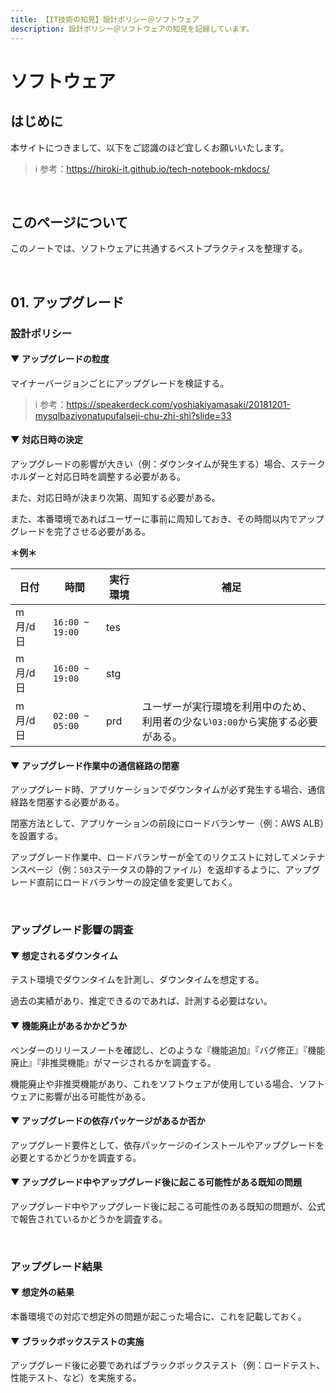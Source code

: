 ```yaml
---
title: 【IT技術の知見】設計ポリシー＠ソフトウェア
description: 設計ポリシー＠ソフトウェアの知見を記録しています。
---
```

# ソフトウェア

## はじめに

本サイトにつきまして、以下をご認識のほど宜しくお願いいたします。



> ℹ️ 参考：https://hiroki-it.github.io/tech-notebook-mkdocs/

<br>

## このページについて

このノートでは、ソフトウェアに共通するベストプラクティスを整理する。



<br>

## 01. アップグレード

### 設計ポリシー

#### ▼ アップグレードの粒度

マイナーバージョンごとにアップグレードを検証する。



> ℹ️ 参考：https://speakerdeck.com/yoshiakiyamasaki/20181201-mysqlbaziyonatupufalseji-chu-zhi-shi?slide=33

#### ▼ 対応日時の決定

アップグレードの影響が大きい（例：ダウンタイムが発生する）場合、ステークホルダーと対応日時を調整する必要がある。

また、対応日時が決まり次第、周知する必要がある。

また、本番環境であればユーザーに事前に周知しておき、その時間以内でアップグレードを完了させる必要がある。



**＊例＊**

| 日付    | 時間                | 実行環境 | 補足                                                           |
|-------|---------------------|----------|----------------------------------------------------------------|
| m月/d日 | ```16:00 ~ 19:00``` | tes      |                                                                |
| m月/d日 | ```16:00 ~ 19:00``` | stg      |                                                                |
| m月/d日 | ```02:00 ~ 05:00``` | prd      | ユーザーが実行環境を利用中のため、利用者の少ない```03:00```から実施する必要がある。 |

#### ▼ アップグレード作業中の通信経路の閉塞

アップグレード時、アプリケーションでダウンタイムが必ず発生する場合、通信経路を閉塞する必要がある。

閉塞方法として、アプリケーションの前段にロードバランサー（例：AWS ALB）を設置する。

アップグレード作業中、ロードバランサーが全てのリクエストに対してメンテナンスページ（例：```503```ステータスの静的ファイル）を返却するように、アップグレード直前にロードバランサーの設定値を変更しておく。



<br>

### アップグレード影響の調査

#### ▼ 想定されるダウンタイム

テスト環境でダウンタイムを計測し、ダウンタイムを想定する。

過去の実績があり、推定できるのであれば、計測する必要はない。



#### ▼ 機能廃止があるかかどうか

ベンダーのリリースノートを確認し、どのような『機能追加』『バグ修正』『機能廃止』『非推奨機能』がマージされるかを調査する。

 機能廃止や非推奨機能があり、これをソフトウェアが使用している場合、ソフトウェアに影響が出る可能性がある。



#### ▼ アップグレードの依存パッケージがあるか否か

アップグレード要件として、依存パッケージのインストールやアップグレードを必要とするかどうかを調査する。



#### ▼ アップグレード中やアップグレード後に起こる可能性がある既知の問題

アップグレード中やアップグレード後に起こる可能性のある既知の問題が、公式で報告されているかどうかを調査する。



<br>

### アップグレード結果

#### ▼ 想定外の結果

本番環境での対応で想定外の問題が起こった場合に、これを記載しておく。



#### ▼ ブラックボックステストの実施

アップグレード後に必要であればブラックボックステスト（例：ロードテスト、性能テスト、など）を実施する。



<br>
